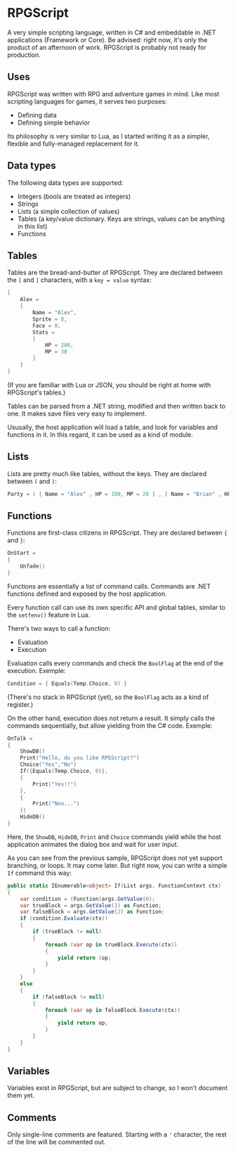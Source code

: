 # RPGScript
A very simple scripting language, written in C# and embeddable in .NET applications (Framework or Core).
Be advised: right now, it's only the product of an afternoon of work. RPGScript is probably not ready for production.

## Uses
RPGScript was written with RPG and adventure games in mind. Like most scripting languages for games, it serves two purposes:
* Defining data
* Defining simple behavior

Its philosophy is very similar to Lua, as I started writing it as a simpler, flexible and fully-managed replacement for it.

## Data types
The following data types are supported:
* Integers (bools are treated as integers)
* Strings
* Lists (a simple collection of values)
* Tables (a key/value dictionary. Keys are strings, values can be anything in this list)
* Functions

## Tables
Tables are the bread-and-butter of RPGScript. They are declared between the `[` and `]` characters, with a `key = value` syntax:
``` C
[
	Alex = 
	[
		Name = "Alex",
		Sprite = 0,
		Face = 0,
		Stats =
		[
			HP = 200,
			MP = 30
		]
	]
]
```
(If you are familiar with Lua or JSON, you should be right at home with RPGScript's tables.)

Tables can be parsed from a .NET string, modified and then written back to one. It makes save files very easy to implement.

Ususally, the host application will load a table, and look for variables and functions in it. In this regard, it can be used as a kind of module.

## Lists
Lists are pretty much like tables, without the keys. They are declared between `(` and `)`:
``` C
Party = ( [ Name = "Alex" , HP = 100, MP = 20 ] , [ Name = "Brian" , HP = 150, MP = 5 ] )
```

## Functions
Functions are first-class citizens in RPGScript. They are declared between `{` and `}`:
``` C
OnStart = 
{
	Unfade()
}
```
Functions are essentially a list of command calls. Commands are .NET functions defined and exposed by the host application.

Every function call can use its own specific API and global tables, similar to the `setfenv()` feature in Lua.

There's two ways to call a function:
* Evaluation
* Execution

Evaluation calls every commands and check the `BoolFlag` at the end of the execution. Exemple:
``` C
Condition = { Equals(Temp.Choice, 0) }
```
(There's no stack in RPGScript (yet), so the `BoolFlag` acts as a kind of register.)

On the other hand, execution does not return a result.
It simply calls the commands sequentially, but allow yielding from the C# code.
Exemple:
``` C
OnTalk = 
{
	ShowDB()
	Print("Hello, do you like RPGScript?")
	Choice("Yes","No")
	If({Equals(Temp.Choice, 0)},
	{
		Print("Yes!!")
	},
	{
		Print("Noo...")
	})
	HideDB()
}
```
Here, the `ShowDB`, `HideDB`, `Print` and `Choice` commands yield while the host application animates the dialog box and wait for user input.

As you can see from the previous sample, RPGScript does not yet support branching, or loops. It may come later.
But right now, you can write a simple `If` command this way:
``` C#
public static IEnumerable<object> If(List args, FunctionContext ctx)
{
	var condition = (Function)args.GetValue(0);
	var trueBlock = args.GetValue(1) as Function;
	var falseBlock = args.GetValue(2) as Function;
	if (condition.Evaluate(ctx))
	{
		if (trueBlock != null)
		{
			foreach (var op in trueBlock.Execute(ctx))
			{
				yield return (op;
			}
		}
	}
	else
	{
		if (falseBlock != null)
		{
			foreach (var op in falseBlock.Execute(ctx))
			{
				yield return op;
			}
		}
	}
}
```

## Variables
Variables exist in RPGScript, but are subject to change, so I won't document them yet.

## Comments
Only single-line comments are featured. Starting with a `'` character, the rest of the line will be commented out.